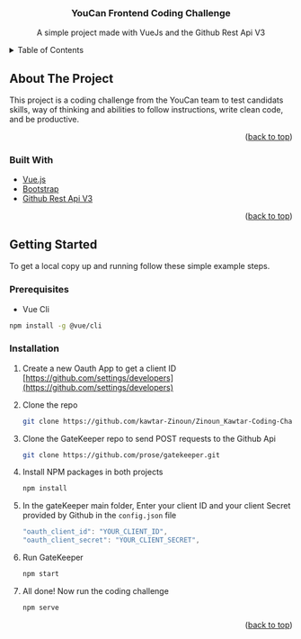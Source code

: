 <div id="top"></div>

<!-- PROJECT LOGO -->
<br />
<div align="center">


  <h3 align="center">YouCan Frontend Coding Challenge</h3>

  <p align="center">
    A simple project made with VueJs and the Github Rest Api V3 
    <br />
  
  </p>
</div>



<!-- TABLE OF CONTENTS -->
<details>
  <summary>Table of Contents</summary>
  <ol>
    <li>
      <a href="#about-the-project">About The Project</a>
      <ul>
        <li><a href="#built-with">Built With</a></li>
      </ul>
    </li>
    <li>
      <a href="#getting-started">Getting Started</a>
      <ul>
        <li><a href="#prerequisites">Prerequisites</a></li>
        <li><a href="#installation">Installation</a></li>
      </ul>
    </li>
  </ol>
</details>



<!-- ABOUT THE PROJECT -->
## About The Project
This project is a coding challenge from the YouCan team to test candidats skills, way of thinking and abilities to follow instructions, write clean code, and be productive.

<p align="right">(<a href="#top">back to top</a>)</p>



### Built With

* [Vue.js](https://vuejs.org/)
* [Bootstrap](https://getbootstrap.com)
* [Github Rest Api V3](https://docs.github.com/en/rest)

<p align="right">(<a href="#top">back to top</a>)</p>


<!-- GETTING STARTED -->
## Getting Started

To get a local copy up and running follow these simple example steps.

### Prerequisites

  * Vue Cli
  ```sh
  npm install -g @vue/cli
  ```

### Installation

1. Create a new Oauth App to get a client ID  [https://github.com/settings/developers](https://github.com/settings/developers)
2. Clone the repo
   ```sh
   git clone https://github.com/kawtar-Zinoun/Zinoun_Kawtar-Coding-Challenge-Frontend-VueJs.git
   ```
3. Clone the GateKeeper repo to send POST requests to the Github Api
    ```sh
   git clone https://github.com/prose/gatekeeper.git
   ```
   
4. Install NPM packages in both projects
   ```sh
   npm install
   ```
5. In the gateKeeper main folder, Enter your client ID and your client Secret provided by Github in the `config.json` file
   ```js
   "oauth_client_id": "YOUR_CLIENT_ID", 
   "oauth_client_secret": "YOUR_CLIENT_SECRET",
   ```
   
6. Run GateKeeper
   ```sh
   npm start 
   ```
6. All done! Now run the coding challenge
   ```sh
   npm serve
   ```
<p align="right">(<a href="#top">back to top</a>)</p>
